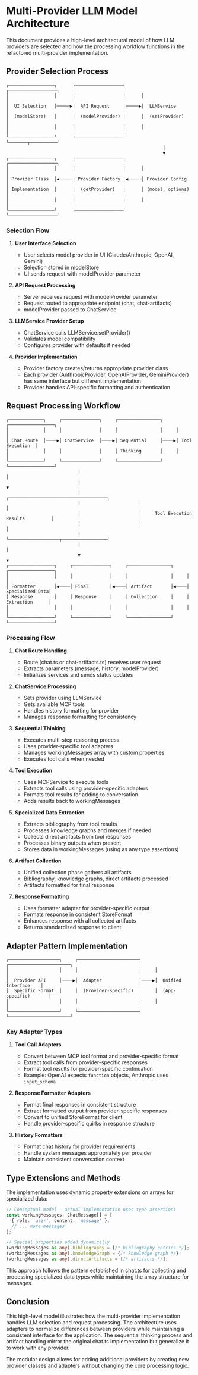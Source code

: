 # Multi-Provider LLM Model Architecture

This document provides a high-level architectural model of how LLM providers are selected and how the processing workflow functions in the refactored multi-provider implementation.

## Provider Selection Process

```
┌─────────────────┐      ┌──────────────────┐      ┌──────────────────┐
│                 │      │                  │      │                  │
│  UI Selection   │─────▶│  API Request     │─────▶│  LLMService      │
│  (modelStore)   │      │  (modelProvider) │      │  (setProvider)   │
│                 │      │                  │      │                  │
└─────────────────┘      └──────────────────┘      └───────┬──────────┘
                                                           │
                                                           ▼
┌─────────────────┐      ┌──────────────────┐      ┌──────────────────┐
│                 │      │                  │      │                  │
│ Provider Class  │◀─────│ Provider Factory │◀─────│ Provider Config  │
│ Implementation  │      │  (getProvider)   │      │ (model, options) │
│                 │      │                  │      │                  │
└─────────────────┘      └──────────────────┘      └──────────────────┘
```

### Selection Flow

1. **User Interface Selection**
   - User selects model provider in UI (Claude/Anthropic, OpenAI, Gemini)
   - Selection stored in modelStore
   - UI sends request with modelProvider parameter

2. **API Request Processing**
   - Server receives request with modelProvider parameter
   - Request routed to appropriate endpoint (chat, chat-artifacts)
   - modelProvider passed to ChatService

3. **LLMService Provider Setup**
   - ChatService calls LLMService.setProvider()
   - Validates model compatibility
   - Configures provider with defaults if needed

4. **Provider Implementation**
   - Provider factory creates/returns appropriate provider class
   - Each provider (AnthropicProvider, OpenAIProvider, GeminiProvider) has same interface but different implementation
   - Provider handles API-specific formatting and authentication

## Request Processing Workflow

```
┌─────────────┐     ┌──────────────┐     ┌────────────────┐     ┌─────────────────┐
│             │     │              │     │                │     │                 │
│ Chat Route  │────▶│ ChatService  │────▶│ Sequential     │────▶│ Tool Execution  │
│             │     │              │     │ Thinking       │     │                 │
└─────────────┘     └──────────────┘     └────────────────┘     └─────────────────┘
                           │                                             │
                           │                                             ▼
                           │                      ┌─────────────────────────────────────┐
                           │                      │                                     │
                           │                      │     Tool Execution Results          │
                           │                      │                                     │
                           │                      └───────────────────┬─────────────────┘
                           │                                          │
                           ▼                                          ▼
┌─────────────────┐     ┌──────────────┐     ┌────────────────┐     ┌─────────────────┐
│                 │     │              │     │                │     │                 │
│ Formatter       │◀────│ Final        │◀────│ Artifact       │◀────│ Specialized Data│
│ Response        │     │ Response     │     │ Collection     │     │ Extraction      │
│                 │     │              │     │                │     │                 │
└─────────────────┘     └──────────────┘     └────────────────┘     └─────────────────┘
```

### Processing Flow

1. **Chat Route Handling**
   - Route (chat.ts or chat-artifacts.ts) receives user request
   - Extracts parameters (message, history, modelProvider)
   - Initializes services and sends status updates

2. **ChatService Processing**
   - Sets provider using LLMService
   - Gets available MCP tools
   - Handles history formatting for provider
   - Manages response formatting for consistency

3. **Sequential Thinking**
   - Executes multi-step reasoning process
   - Uses provider-specific tool adapters
   - Manages workingMessages array with custom properties
   - Executes tool calls when needed

4. **Tool Execution**
   - Uses MCPService to execute tools
   - Extracts tool calls using provider-specific adapters
   - Formats tool results for adding to conversation
   - Adds results back to workingMessages

5. **Specialized Data Extraction**
   - Extracts bibliography from tool results
   - Processes knowledge graphs and merges if needed
   - Collects direct artifacts from tool responses
   - Processes binary outputs when present
   - Stores data in workingMessages (using as any type assertions)

6. **Artifact Collection**
   - Unified collection phase gathers all artifacts
   - Bibliography, knowledge graphs, direct artifacts processed
   - Artifacts formatted for final response

7. **Response Formatting**
   - Uses formatter adapter for provider-specific output
   - Formats response in consistent StoreFormat
   - Enhances response with all collected artifacts
   - Returns standardized response to client

## Adapter Pattern Implementation

```
┌───────────────────┐     ┌───────────────────────┐     ┌───────────────────────┐
│                   │     │                       │     │                       │
│  Provider API     │────▶│  Adapter              │────▶│  Unified Interface    │
│  Specific Format  │     │  (Provider-specific)  │     │  (App-specific)       │
│                   │     │                       │     │                       │
└───────────────────┘     └───────────────────────┘     └───────────────────────┘
```

### Key Adapter Types

1. **Tool Call Adapters**
   - Convert between MCP tool format and provider-specific format
   - Extract tool calls from provider-specific responses
   - Format tool results for provider-specific continuation
   - Example: OpenAI expects `function` objects, Anthropic uses `input_schema`

2. **Response Formatter Adapters**
   - Format final responses in consistent structure
   - Extract formatted output from provider-specific responses
   - Convert to unified StoreFormat for client
   - Handle provider-specific quirks in response structure

3. **History Formatters**
   - Format chat history for provider requirements
   - Handle system messages appropriately per provider
   - Maintain consistent conversation context

## Type Extensions and Methods

The implementation uses dynamic property extensions on arrays for specialized data:

```typescript
// Conceptual model - actual implementation uses type assertions
const workingMessages: ChatMessage[] = [
  { role: 'user', content: 'message' },
  // ... more messages
];

// Special properties added dynamically
(workingMessages as any).bibliography = [/* bibliography entries */];
(workingMessages as any).knowledgeGraph = {/* knowledge graph */};
(workingMessages as any).directArtifacts = [/* artifacts */];
```

This approach follows the pattern established in chat.ts for collecting and processing specialized data types while maintaining the array structure for messages.

## Conclusion

This high-level model illustrates how the multi-provider implementation handles LLM selection and request processing. The architecture uses adapters to normalize differences between providers while maintaining a consistent interface for the application. The sequential thinking process and artifact handling mirror the original chat.ts implementation but generalize it to work with any provider.

The modular design allows for adding additional providers by creating new provider classes and adapters without changing the core processing logic. 